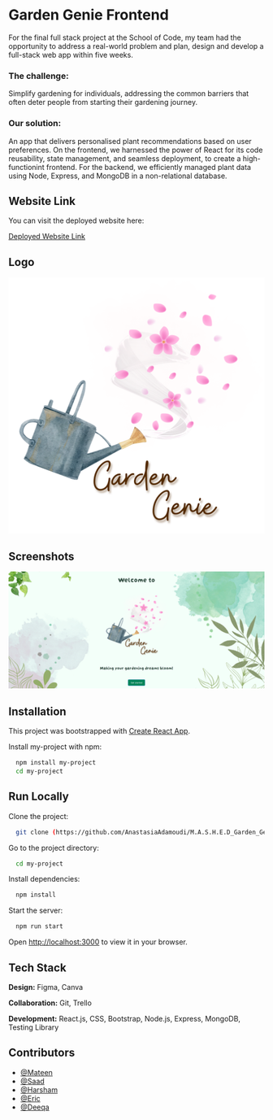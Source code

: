 # Garden Genie Frontend

For the final full stack project at the School of Code, my team had the opportunity to address a real-world problem and plan, design and develop a full-stack web app within five weeks.

### The challenge:
Simplify gardening for individuals, addressing the common barriers that often deter people from starting their gardening journey.

### Our solution:
An app that delivers personalised plant recommendations based on user preferences. On the frontend, we harnessed the power of React for its code reusability, state management, and seamless deployment, to create a high-functionint frontend. For the backend, we efficiently managed plant data using Node, Express, and MongoDB in a non-relational database.




## Website Link

You can visit the deployed website here:

[Deployed Website Link](https://garden-genie.netlify.app/)




## Logo

![Logo](./garden_genie/src/images/Logo.png)




## Screenshots

![Website Screenshot](./garden_genie/public/GardenGenie-screenshot.png)





## Installation

This project was bootstrapped with [Create React App](https://github.com/facebook/create-react-app).

Install my-project with npm:

```bash
  npm install my-project
  cd my-project
```



    
## Run Locally

Clone the project:

```bash
  git clone (https://github.com/AnastasiaAdamoudi/M.A.S.H.E.D_Garden_Genie)
```

Go to the project directory:

```bash
  cd my-project
```

Install dependencies:

```bash
  npm install
```

Start the server:

```bash
  npm run start
```

Open [http://localhost:3000](http://localhost:3000) to view it in your browser.





## Tech Stack

**Design:** Figma, Canva

**Collaboration:** Git, Trello

**Development:** React.js, CSS, Bootstrap, Node.js, Express, MongoDB, Testing Library




## Contributors

- [@Mateen](https://github.com/MateenSQ)
- [@Saad](https://github.com/saadash1268)
- [@Harsham](https://github.com/h4rsham)
- [@Eric](https://github.com/Pixiebaba)
- [@Deeqa](https://github.com/DeeqaJamalini)


